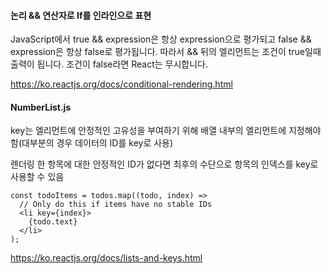 #### 논리 && 연산자로 If를 인라인으로 표현

JavaScript에서 true && expression은 항상 expression으로 평가되고 false && expression은 항상 false로 평가됩니다. 따라서 && 뒤의 엘리먼트는 조건이 true일때 출력이 됩니다. 조건이 false라면 React는 무시합니다.

https://ko.reactjs.org/docs/conditional-rendering.html

   
#### NumberList.js
key는 엘리먼트에 안정적인 고유성을 부여하기 위해 배열 내부의 엘리먼트에 지정해야 함(대부분의 경우 데이터의 ID를 key로 사용)

렌더링 한 항목에 대한 안정적인 ID가 없다면 최후의 수단으로 항목의 인덱스를 key로 사용할 수 있음
```
const todoItems = todos.map((todo, index) =>
  // Only do this if items have no stable IDs
  <li key={index}>
    {todo.text}
  </li>
);
```
https://ko.reactjs.org/docs/lists-and-keys.html